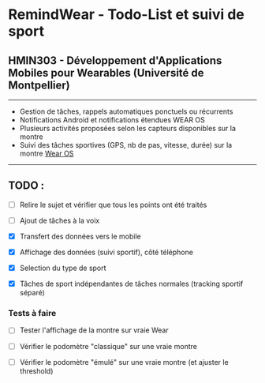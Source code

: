 # RemindWear - Todo-List et suivi de sport

## HMIN303 - Développement d'Applications Mobiles pour Wearables (Université de Montpellier)
----------------------------

- Gestion de tâches, rappels automatiques ponctuels ou récurrents
- Notifications Android et notifications étendues WEAR OS
- Plusieurs activités proposées selon les capteurs disponibles sur la montre
- Suivi des tâches sportives (GPS, nb de pas, vitesse, durée) sur la montre [Wear OS](https://wearos.google.com)


-----------------
## TODO :
- [ ] Relire le sujet et vérifier que tous les points ont été traités
- [ ] Ajout de tâches à la voix
- [x] Transfert des données vers le mobile
- [x] Affichage des données (suivi sportif), côté téléphone
- [x] Selection du type de sport
- [x] Tâches de sport indépendantes de tâches normales (tracking sportif séparé)


### Tests à faire
- [ ] Tester l'affichage de la montre sur vraie Wear
- [ ] Vérifier le podomètre "classique" sur une vraie montre
- [ ] Vérifier le podomètre "émulé" sur une vraie montre (et ajuster le threshold)

